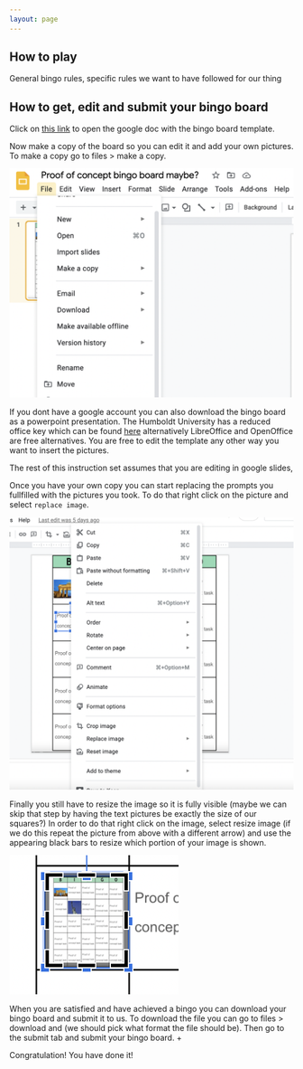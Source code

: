```yaml
---
layout: page
---
```



## How to play

General bingo rules, specific rules we want to have followed for our thing


## How to get, edit and submit your bingo board 

Click on [this link](https://docs.google.com/presentation/d/15JNROkP5hEKqj8FT10v7BiQ7l6xoQaJhc0Q55r6_bCM/edit?usp=sharing) to open the google doc
with the bingo board template.

Now make a copy of the board so you can edit it and add your own pictures. To make a copy go to files > make a copy.


![Where to find the make a copy button](img/make_copy.png) 

If you dont have a google account you can also download the bingo board as a powerpoint presentation. The Humboldt University has a reduced office key which
can be found [here](https://www.cms.hu-berlin.de/de/dl/multimedia/bereiche/dmp/dmpblog/6efb498b4595e1a05efdf6d9317f3ea2) alternatively LibreOffice and OpenOffice 
are free alternatives. You are free to edit the template any other way you want to insert the pictures.

The rest of this instruction set assumes that you are editing in google slides, 

Once you have your own copy you can start replacing the prompts you fullfilled with the pictures you took. To do that right click on the picture and
select `replace image`.

![Where to find the "replace image button](./img/insert_pic.png)

Finally you still have to resize the image so it is fully visible (maybe we can skip that step by having the text pictures be exactly the size of our squares?)
In order to do that right click on the image, select resize image (if we do this repeat the picture from above with a different arrow) and use the appearing black
bars to resize which portion of your image is shown.

![Resize your image](img/resize.png)

When you are satisfied and have achieved a bingo you can download your bingo board and submit it to us. To download the file you can go to files > download and
(we should pick what format the file should be). Then go to the submit tab and submit your bingo board. +

Congratulation! You have done it!
